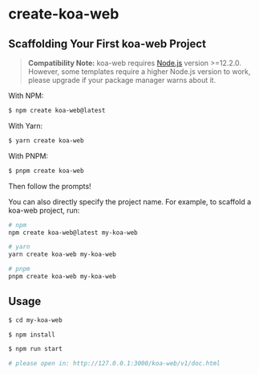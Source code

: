# create-koa-web

## Scaffolding Your First koa-web Project

> **Compatibility Note:**
> koa-web requires [Node.js](https://nodejs.org/en/) version >=12.2.0. However, some templates require a higher Node.js version to work, please upgrade if your package manager warns about it.

With NPM:

```bash
$ npm create koa-web@latest
```

With Yarn:

```bash
$ yarn create koa-web
```

With PNPM:

```bash
$ pnpm create koa-web
```

Then follow the prompts!

You can also directly specify the project name. For example, to scaffold a koa-web project, run:

```bash
# npm
npm create koa-web@latest my-koa-web

# yarn
yarn create koa-web my-koa-web

# pnpm
pnpm create koa-web my-koa-web
```

## Usage

```bash
$ cd my-koa-web

$ npm install

$ npm run start

# please open in: http://127.0.0.1:3000/koa-web/v1/doc.html
```
